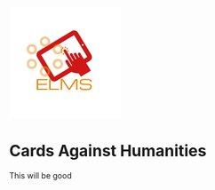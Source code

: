 ![logo](https://github.com/eutopian/Cards-Against-Humanities/blob/master/assets/images/c12f697d-d7fe-46fb-bdaa-dd909a044a03.png)
# Cards Against Humanities 

This will be good

